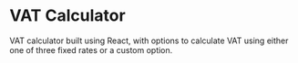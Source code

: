 # VAT Calculator

VAT calculator built using React, with options to calculate VAT using either one of three fixed rates or a custom option. 
